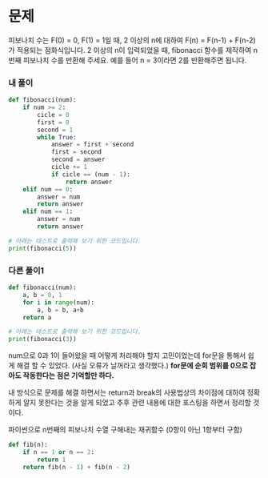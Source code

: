 # 문제
피보나치 수는 F(0) = 0, F(1) = 1일 때, 2 이상의 n에 대하여 
F(n) = F(n-1) + F(n-2) 가 적용되는 점화식입니다. 
2 이상의 n이 입력되었을 때, fibonacci 함수를 제작하여 n번째 피보나치 수를 반환해 주세요. 
예를 들어 n = 3이라면 2를 반환해주면 됩니다.

### 내 풀이

```python
def fibonacci(num):
    if num >= 2:
        cicle = 0
        first = 0
        second = 1
        while True:
            answer = first + second
            first = second
            second = answer
            cicle += 1
            if cicle == (num - 1):
                return answer
    elif num == 0:
        answer = num
        return answer
    elif num == 1:
        answer = num
        return answer

# 아래는 테스트로 출력해 보기 위한 코드입니다.
print(fibonacci(5))
```

### 다른 풀이1

```python
def fibonacci(num):
    a, b = 0, 1
    for i in range(num):
        a, b = b, a+b
    return a

# 아래는 테스트로 출력해 보기 위한 코드입니다.
print(fibonacci(3))
```

num으로 0과 1이 들어왔을 때 어떻게 처리해야 할지 고민이었는데 for문을 통해서
쉽게 해결 할 수 있었다. (사실 오류가 날꺼라고 생각했다.) **for문에 순회 범위를
0으로 잡아도 작동한다는 점은 기억할만 하다.**

내 방식으로 문제를 해결 하면서는 return과 break의 사용법상의 차이점에 대하여 
정확하게 알지 못한다는 것을 알게 되었고 추후 관련 내용에 대한 포스팅을 하면서 
정리할 것 이다.

파이썬으로 n번째의 피보나치 수열 구해내는 재귀함수
(0항이 아닌 1항부터 구함)
```python
def fib(n):
    if n == 1 or n == 2:
        return 1
    return fib(n - 1) + fib(n - 2)
```
